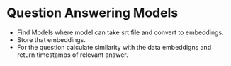 # Question Answering Models
* Find Models where model can take srt file and convert to embeddings.
* Store that embeddings.
* For the question calculate similarity with the data embeddigns and return timestamps of relevant answer.
